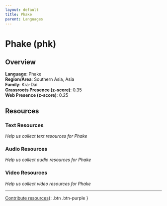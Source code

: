 ```yaml
---
layout: default
title: Phake
parent: Languages
---
```


# Phake (phk)

## Overview

**Language**: Phake  
**Region/Area**: Southern Asia, Asia  
**Family**: Kra-Dai  
**Grassroots Presence (z-score)**: 0.35  
**Web Presence (z-score)**: 0.25  

## Resources

### Text Resources
*Help us collect text resources for Phake*

### Audio Resources
*Help us collect audio resources for Phake*

### Video Resources
*Help us collect video resources for Phake*

---

[Contribute resources](https://forms.office.com/e/1SfLJx3u1r){: .btn .btn-purple }
